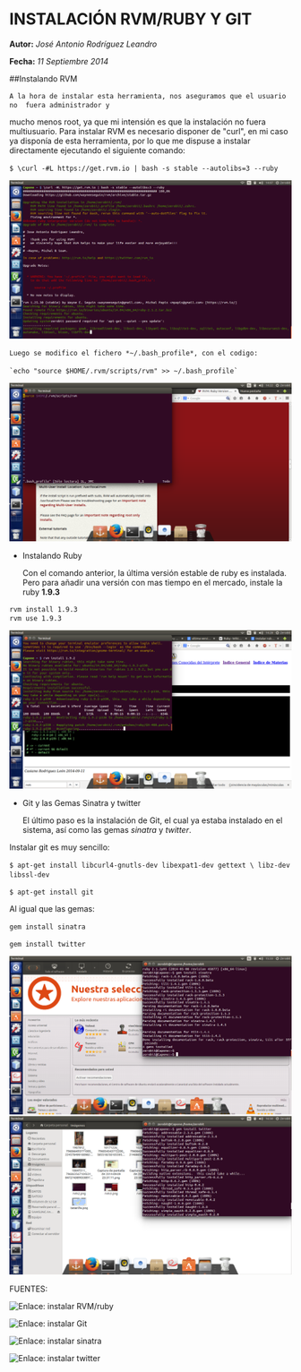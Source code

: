 INSTALACIÓN RVM/RUBY Y GIT
==========================

**Autor:** *José Antonio Rodríguez Leandro*  

**Fecha:** *11 Septiembre 2014*

##Instalando RVM


	A la hora de instalar esta herramienta, nos aseguramos que el usuario no  fuera administrador y 
mucho menos root, ya que mi intensión es que la instalación no fuera multiusuario. 
Para instalar RVM es necesario disponer de "curl", en mi caso ya disponía de esta herramienta, por lo que me dispuse a instalar directamente ejecutando el siguiente comando:

`$ \curl -#L https://get.rvm.io | bash -s stable --autolibs=3 --ruby`

![Imagen, instalando RVM](img/rvm1.png?raw=true "Instalando RVM")

	Luego se modifico el fichero *~/.bash_profile*, con el codigo:
	
	`echo "source $HOME/.rvm/scripts/rvm" >> ~/.bash_profile`

![Imagen, archivo .bash_profile](img/rvm3.png?raw=true "Modificando bash_profile")

* Instalando Ruby
 

	Con el comando anterior, la última versión estable de ruby es instalada. Pero para añadir una versión con mas tiempo en el mercado, instale la ruby **1.9.3**

```
rvm install 1.9.3
rvm use 1.9.3 
```
![Imagen, instalando Ruby](img/rvm4.png?raw=true "Instalando Ruby")


* Git y las Gemas Sinatra y twitter
 

	El último paso es la instalación de Git, el cual ya estaba instalado en el sistema, así como las gemas *sinatra* y *twitter*.

Instalar git es muy sencillo:

 `$ apt-get install libcurl4-gnutls-dev libexpat1-dev gettext \ libz-dev libssl-dev`
 
 `$ apt-get install git`

Al igual que las gemas:

 `gem install sinatra`
 
 `gem install twitter`

![Imagen, instalando Sinatra](img/rvm7.png?raw=true "Instalando Sinatra")
![Imagen, instalando twitter](img/rvm8.png?raw=true "Instalando twitter")

	
FUENTES:

![Enlace: instalar RVM/ruby](http://rvm.io/rvm/install "Instalar RVM/ruby")

![Enlace: instalar Git](http://git-scm.com/book/es/Empezando-Instalando-Git "Instalar Git")

![Enlace: instalar sinatra](https://rubygems.org/gems/sinatra "Instalar sinatra")

![Enlace: instalar twitter](https://rubygems.org/gems/twitter "Instalar twitter")






